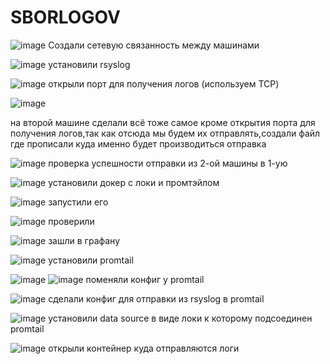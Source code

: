 # SBORLOGOV

![image](https://github.com/user-attachments/assets/a49add6f-19f1-45cc-9d1b-008fae5b6c47)
Создали сетевую связанность между машинами

![image](https://github.com/user-attachments/assets/e119e78d-5168-41ca-98ed-d7bb4d6583ac)
установили rsyslog

![image](https://github.com/user-attachments/assets/88c3359c-ec7b-4e30-8c0d-c62d6ee2c458)
открыли порт для получения логов (используем TCP)


![image](https://github.com/user-attachments/assets/422065db-ce92-45a7-a7c9-aacec6a0c7a4)

на второй машине сделали всё тоже самое кроме открытия порта для получения логов,так как отсюда мы будем их отправлять,создали файл где прописали куда именно будет производиться отправка 



![image](https://github.com/user-attachments/assets/ee829ab7-52e1-4604-9154-ae6bb570cd5e)
проверка успешности отправки из 2-ой машины в 1-ую


![image](https://github.com/user-attachments/assets/dd393b9c-0a0b-439f-b383-68905092891e)
установили докер с локи и промтэйлом

![image](https://github.com/user-attachments/assets/0112572c-2937-4f33-ac05-9902afc2ad8d)
запустили его 

![image](https://github.com/user-attachments/assets/a04cfd31-be65-41f7-97b9-736bcefcaf32)
проверили 

![image](https://github.com/user-attachments/assets/7646d888-6891-4d46-a340-8474d096bdd3)
зашли в графану 

![image](https://github.com/user-attachments/assets/996f2ee6-6446-4fea-a6d2-6db60e0dd385)
установили promtail

![image](https://github.com/user-attachments/assets/91a0df18-0510-4944-aa94-0ee4e9f91e09)
![image](https://github.com/user-attachments/assets/84aecaf9-1842-4145-9fb9-5d4cbc42eee4)
поменяли конфиг у promtail

![image](https://github.com/user-attachments/assets/6de5a9e0-e3b8-4496-8a8b-e183172f0c27)
сделали конфиг для отправки из rsyslog в promtail

![image](https://github.com/user-attachments/assets/74f740c4-815b-44dd-a5ef-8be57241f9db)
установили data source в виде локи к которому подсоединен promtail 

![image](https://github.com/user-attachments/assets/99db310e-a67a-4c98-b311-165c6b68bec4)
открыли контейнер куда отправляются логи
